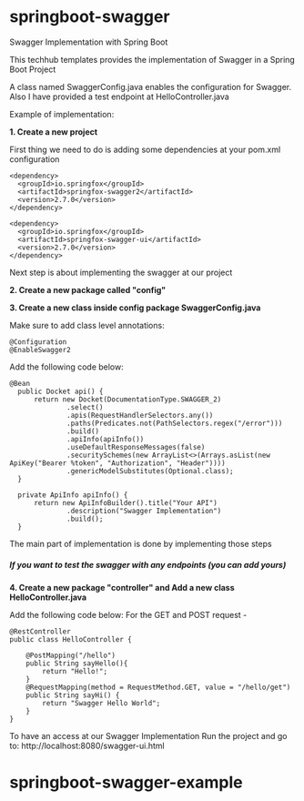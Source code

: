 # springboot-swagger
Swagger Implementation with Spring Boot


This techhub templates provides the implementation of Swagger in a Spring Boot Project

A class named SwaggerConfig.java enables the configuration for Swagger.
Also I have provided a test endpoint at HelloController.java

Example of implementation:

**1. Create a new project**

First thing we need to do is adding some dependencies at your pom.xml configuration
```
<dependency>
  <groupId>io.springfox</groupId>
  <artifactId>springfox-swagger2</artifactId>
  <version>2.7.0</version>
</dependency>

<dependency>
  <groupId>io.springfox</groupId>
  <artifactId>springfox-swagger-ui</artifactId>
  <version>2.7.0</version>
</dependency>
```

Next step is about implementing the swagger at our project

**2. Create a new package called "config"**

**3. Create a new class inside config package SwaggerConfig.java**

Make sure to add class level annotations:

```
@Configuration
@EnableSwagger2
```

  Add the following code below:
  
  ```
  @Bean
    public Docket api() {
        return new Docket(DocumentationType.SWAGGER_2)
                .select()
                .apis(RequestHandlerSelectors.any())
                .paths(Predicates.not(PathSelectors.regex("/error")))
                .build()
                .apiInfo(apiInfo())
                .useDefaultResponseMessages(false)
                .securitySchemes(new ArrayList<>(Arrays.asList(new ApiKey("Bearer %token", "Authorization", "Header"))))
                .genericModelSubstitutes(Optional.class);
    }

    private ApiInfo apiInfo() {
        return new ApiInfoBuilder().title("Your API")
                .description("Swagger Implementation")
                .build();
    }
  ```
The main part of implementation is done by implementing those steps

##### If you want to test the swagger with any endpoints (you can add yours)

**4. Create a new package "controller" and Add a new class HelloController.java**

Add the following code below:
 For the GET and POST request -
```
@RestController
public class HelloController {

    @PostMapping("/hello")
    public String sayHello(){
        return "Hello!";
    }
    @RequestMapping(method = RequestMethod.GET, value = "/hello/get")
    public String sayHi() {
        return "Swagger Hello World";
    }
}
```

To have an access at our Swagger Implementation
Run the project and go to: http://localhost:8080/swagger-ui.html




# springboot-swagger-example
